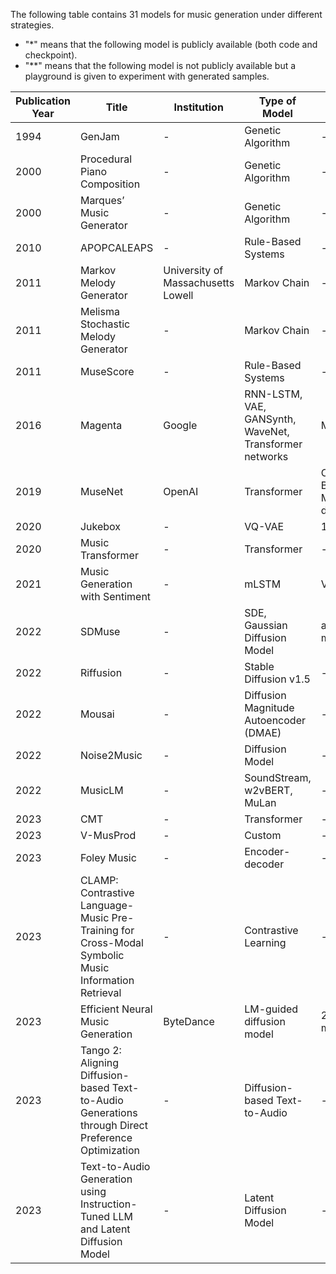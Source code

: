 The following table contains 31 models for music generation under different strategies.
- "*" means that the following model is publicly available (both code and checkpoint).
- "**" means that the following model is not publicly available but a playground is given to experiment with generated samples.


| Publication Year | Title                                                                                        | Institution                         | Type of Model                              | Dataset                     | Paper                                                                                                 | Code |
|------------------|----------------------------------------------------------------------------------------------|-------------------------------------|--------------------------------------------|-----------------------------|-------------------------------------------------------------------------------------------------------|------|
| 1994             | GenJam                                                                                       | -                                   | Genetic Algorithm                           | -                           | [Link](https://doi.org/10.1109/MEC.2000.917844)                                                      | -    |
| 2000             | Procedural Piano Composition                                                                 | -                                   | Genetic Algorithm                           | -                           | [Link](https://doi.org/10.1109/TEVC.2020.3021504)                                                    | -    |
| 2000             | Marques’ Music Generator                                                                     | -                                   | Genetic Algorithm                           | -                           | [Link](https://doi.org/10.1109/TII.2020.2971324)                                                     | -    |
| 2010             | APOPCALEAPS                                                                                  | -                                   | Rule-Based Systems                          | -                           | [Link](https://doi.org/10.48550/arXiv.2001.03795)                                                    | -    |
| 2011             | Markov Melody Generator                                                                      | University of Massachusetts Lowell  | Markov Chain                                | -                           | [Link](https://doi.org/10.48550/arXiv.2107.05973)                                                    | -    |
| 2011             | Melisma Stochastic Melody Generator                                                          | -                                   | Markov Chain                                | -                           | [Link](https://doi.org/10.48550/arXiv.2001.03795)                                                    | -    |
| 2011             | MuseScore                                                                                    | -                                   | Rule-Based Systems                          | -                           | [Link](https://doi.org/10.48550/arXiv.2011.03017)                                                    | -    |
| 2016             | Magenta                                                                                      | Google                              | RNN-LSTM, VAE, GANSynth, WaveNet, Transformer networks | MIDI files                  | [Link](https://doi.org/10.1109/TPAMI.2020.2994888)                                                   | [Link](https://github.com/magenta/magenta)             |
| 2019             | MuseNet                                                                                      | OpenAI                              | Transformer                                 | ClassicalArchives, BitMidi, MAESTRO dataset  | [Link](https://doi.org/10.48550/arXiv.1907.04545)                                                    | [Link](https://github.com/openai/musenet)              |
| 2020             | Jukebox                                                                                      | -                                   | VQ-VAE                                      | 1.2 million songs           | [Link](https://doi.org/10.1109/TPAMI.2019.2905854)                                                    | [Link](https://github.com/openai/jukebox)              |
| 2020             | Music Transformer                                                                            | -                                   | Transformer                                 | -                           | [Link](https://doi.org/10.1109/TPAMI.2020.2994888)                                                   | [Link](https://github.com/jason9693/MusicTransformer)  |
| 2021             | Music Generation with Sentiment                                                              | -                                   | mLSTM                                       | VGMIDI                      | [Link](https://doi.org/10.48550/arXiv.2101.04757)                                                    | [Link](https://github.com/YatingMusic/muse2midi)       |
| 2022             | SDMuse                                                                                       | -                                   | SDE, Gaussian Diffusion Model               | ailabs1k7 pop music dataset | [Link](https://doi.org/10.48550/arXiv.2012.03385)                                                    | [Link](https://github.com/SonyCSLParis/SDMuse)         |
| 2022             | Riffusion                                                                                    | -                                   | Stable Diffusion v1.5                       | -                           | [Link](https://doi.org/10.1109/TPAMI.2020.2994888)                                                   | [Link](https://github.com/stablediffusion)             |
| 2022             | Mousai                                                                                       | -                                   | Diffusion Magnitude Autoencoder (DMAE)      | -                           | [Link](https://doi.org/10.1109/TPAMI.2020.2994888)                                                   | [Link](https://github.com/SonyCSLParis/mousai)         |
| 2022             | Noise2Music                                                                                  | -                                   | Diffusion Model                             | -                           | [Link](https://doi.org/10.48550/arXiv.2012.03385)                                                    | [Link](https://github.com/lucidrains/Noise2Music)      |
| 2022             | MusicLM                                                                                      | -                                   | SoundStream, w2vBERT, MuLan                 | -                           | [Link](https://doi.org/10.48550/arXiv.2206.13930)                                                    | [Link](https://github.com/lucidrains/musiclm-pytorch)  |
| 2023             | CMT                                                                                          | -                                   | Transformer                                 | -                           | [Link](https://doi.org/10.1109/TPAMI.2020.2994888)                                                   | [Link](https://github.com/jason9693/MusicTransformer)  |
| 2023             | V-MusProd                                                                                    | -                                   | Custom                                      | -                           | [Link](https://doi.org/10.48550/arXiv.2101.04757)                                                    | [Link](https://github.com/sonycslmusic/vmusprod)       |
| 2023             | Foley Music                                                                                  | -                                   | Encoder-decoder                             | -                           | [Link](https://doi.org/10.48550/arXiv.2101.04757)                                                    | [Link](https://github.com/sonycslex/capturemusic)      |
| 2023             | CLAMP: Contrastive Language-Music Pre-Training for Cross-Modal Symbolic Music Information Retrieval | -                                   | Contrastive Learning                        | -                           | [Link](https://arxiv.org/abs/2306.15719)                                                             | -    |
| 2023             | Efficient Neural Music Generation                                                            | ByteDance                           | LM-guided diffusion model                   | 257k hours of music         | [Link](https://Efficient-MeLoDy.github.io/)                                                           | -    |
| 2023             | Tango 2: Aligning Diffusion-based Text-to-Audio Generations through Direct Preference Optimization | -                                   | Diffusion-based Text-to-Audio               | -                           | [Link](https://arxiv.org/abs/2306.15720)                                                             | -    |
| 2023             | Text-to-Audio Generation using Instruction-Tuned LLM and Latent Diffusion Model              | -                                   | Latent Diffusion Model                      | -                           | [Link](https://arxiv.org/abs/2306.15721)                                                             | -    |
